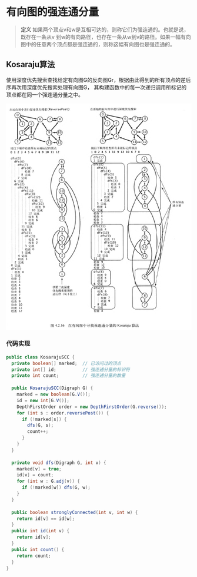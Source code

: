 # 有向图的强连通分量
> **定义** 如果两个顶点v和w是互相可达的，则称它们为强连通的。也就是说，既存在一条从v
> 到w的有向路径，也存在一条从w到v的路径。如果一幅有向图中的任意两个顶点都是强连通的，则称这幅有向图也是强连通的。

## Kosaraju算法
使用深度优先搜索查找给定有向图G的反向图Gr，根据由此得到的所有顶点的逆后序再次用深度优先搜索处理有向图G，
其构建函数中的每一次递归调用所标记的顶点都在同一个强连通分量之中。

![ANn image](./images/kosaraju.png)

### 代码实现
```java
public class KosarajuSCC {
  private boolean[] marked;  // 已访问过的顶点
  private int[] id;          // 强连通分量的标识符
  private int count;         // 强连通分量的数量

  public KosarajuSCC(Digraph G) {
    marked = new boolean[G.V()];
    id = new int[G.V()];
    DepthFirstOrder order = new DepthFirstOrder(G.reverse());
    for (int s : order.reversePost()) {
      if (!marked[s]) {
        dfs(G, s);
        count++;
      }
    }
  }

  private void dfs(Digraph G, int v) {
    marked[v] = true;
    id[v] = count;
    for (int w : G.adj(v)) {
      if (!marked[w]) dfs(G, w);
    }
  }

  public boolean stronglyConnected(int v, int w) {
    return id[v] == id[w];
  }
  public int id(int v) {
    return id[v];
  }
  public int count() {
    return count;
  }
}
```